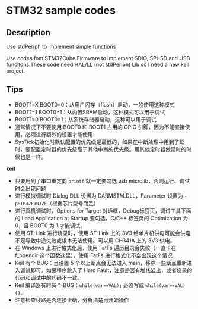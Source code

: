 # STM32 sample codes

## Description

Use stdPeriph to implement simple functions

Use codes fom STM32Cube Firmware to implement SDIO, SPI-SD and USB funcitons.These code need HAL/LL (not stdPeriph) Lib so I need a new keil project.

## Tips

- BOOT1=X BOOT0=0：从用户闪存（flash）启动，一般使用这种模式
- BOOT1=1 BOOT0=1：从内置SRAM启动，这种模式可以用于调试
- BOOT1=0 BOOT0=1：从系统存储器启动，这种可以用于调试
- 通常情况下不要使用 BOOT0 和 BOOT1 占用的 GPIO 引脚，因为不能直接使用，必须进行额外的设置才能使用
- SysTick初始化时默认配置的优先级是最低的，如果在中断处理中用到了延时，要配置定时器的优先级高于其他中断的优先级。用其他定时器做延时的时候也是一样。

**keil**

- 只要用到了串口重定向 `printf` 就一定要勾选 usb microlib，否则运行、调试时会出现问题
- 进行模拟调试时 Dialog DLL 设置为 DARMSTM.DLL，Parameter 设置为 `-pSTM32F103ZE`（根据芯片型号而定）
- 进行真机调试时，Options for Target 对话框，Debug标签页，调试工具下面的 Load Application at Startup 要勾选，C/C++ 标签页的 Optimization 为 0，且 BOOT0 为 1 才能调试。
- 使用 ST-Link 进行烧录时，使用 ST-Link 上的 3V3 给单片机供电可能会供电不足导致中途失败或根本无法使用。可以用 CH341A 上的 3V3 供电。
- 在 Windows 上进行格式化后，使用 FatFs 遍历目录会失败（一直卡在 f_opendir 这个函数这里），使用 FatFs 进行格式化不会出现这个情况
- Keil 有个 BUG：当设置 5 个以上断点会无法进入 main，移除一些断点重新进入调试即可。如果程序跳入了 Hard Fault，注意是否有堆栈溢出，或者烧录的代码和调试中的代码不一致。
- Keil 编译器有时有个 BUG：`while(var==VAL);` 必须写成 `while(var==VAL){}`。
- 注意检查线路是否连接正确，分析清楚再开始操作